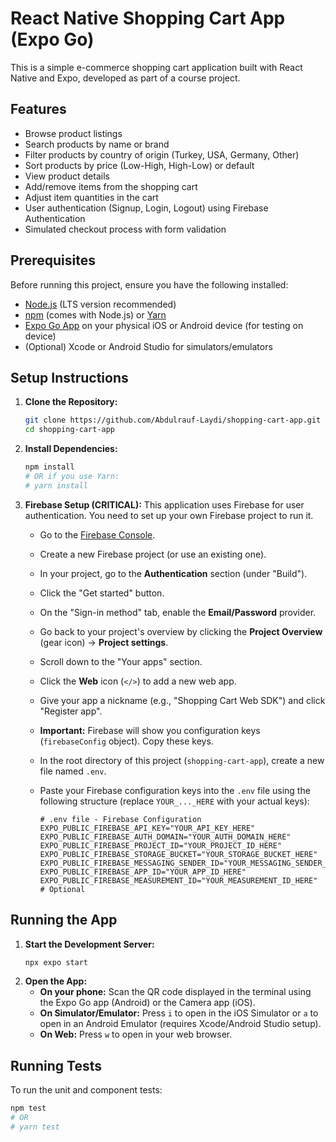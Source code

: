# React Native Shopping Cart App (Expo Go)

This is a simple e-commerce shopping cart application built with React Native and Expo, developed as part of a course project.

## Features

*   Browse product listings
*   Search products by name or brand
*   Filter products by country of origin (Turkey, USA, Germany, Other)
*   Sort products by price (Low-High, High-Low) or default
*   View product details
*   Add/remove items from the shopping cart
*   Adjust item quantities in the cart
*   User authentication (Signup, Login, Logout) using Firebase Authentication
*   Simulated checkout process with form validation

## Prerequisites

Before running this project, ensure you have the following installed:

*   [Node.js](https://nodejs.org/) (LTS version recommended)
*   [npm](https://www.npmjs.com/) (comes with Node.js) or [Yarn](https://yarnpkg.com/)
*   [Expo Go App](https://expo.dev/go) on your physical iOS or Android device (for testing on device)
*   (Optional) Xcode or Android Studio for simulators/emulators

## Setup Instructions

1.  **Clone the Repository:**
    ```bash
    git clone https://github.com/Abdulrauf-Laydi/shopping-cart-app.git
    cd shopping-cart-app
    ```

2.  **Install Dependencies:**
    ```bash
    npm install
    # OR if you use Yarn:
    # yarn install
    ```

3.  **Firebase Setup (CRITICAL):**
    This application uses Firebase for user authentication. You need to set up your own Firebase project to run it.

    *   Go to the [Firebase Console](https://console.firebase.google.com/).
    *   Create a new Firebase project (or use an existing one).
    *   In your project, go to the **Authentication** section (under "Build").
    *   Click the "Get started" button.
    *   On the "Sign-in method" tab, enable the **Email/Password** provider.
    *   Go back to your project's overview by clicking the **Project Overview** (gear icon) -> **Project settings**.
    *   Scroll down to the "Your apps" section.
    *   Click the **Web** icon (`</>`) to add a new web app.
    *   Give your app a nickname (e.g., "Shopping Cart Web SDK") and click "Register app".
    *   **Important:** Firebase will show you configuration keys (`firebaseConfig` object). Copy these keys.
    *   In the root directory of this project (`shopping-cart-app`), create a new file named `.env`.
    *   Paste your Firebase configuration keys into the `.env` file using the following structure (replace `YOUR_..._HERE` with your actual keys):

        ```dotenv
        # .env file - Firebase Configuration
        EXPO_PUBLIC_FIREBASE_API_KEY="YOUR_API_KEY_HERE"
        EXPO_PUBLIC_FIREBASE_AUTH_DOMAIN="YOUR_AUTH_DOMAIN_HERE"
        EXPO_PUBLIC_FIREBASE_PROJECT_ID="YOUR_PROJECT_ID_HERE"
        EXPO_PUBLIC_FIREBASE_STORAGE_BUCKET="YOUR_STORAGE_BUCKET_HERE"
        EXPO_PUBLIC_FIREBASE_MESSAGING_SENDER_ID="YOUR_MESSAGING_SENDER_ID_HERE"
        EXPO_PUBLIC_FIREBASE_APP_ID="YOUR_APP_ID_HERE"
        EXPO_PUBLIC_FIREBASE_MEASUREMENT_ID="YOUR_MEASUREMENT_ID_HERE" # Optional
        ```
    

## Running the App

1.  **Start the Development Server:**
    ```bash
    npx expo start
    ```
2.  **Open the App:**
    *   **On your phone:** Scan the QR code displayed in the terminal using the Expo Go app (Android) or the Camera app (iOS).
    *   **On Simulator/Emulator:** Press `i` to open in the iOS Simulator or `a` to open in an Android Emulator (requires Xcode/Android Studio setup).
    *   **On Web:** Press `w` to open in your web browser.

## Running Tests

To run the unit and component tests:

```bash
npm test
# OR
# yarn test